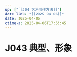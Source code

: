 ```yaml
---
up: ["[[J04 艺术创作方法]]"]
date-link: "[[2025-04-06]]"
date: 2025-04-06
ctime-p: 2025-04-06T17:53:45
---
```


# J043 典型、形象
